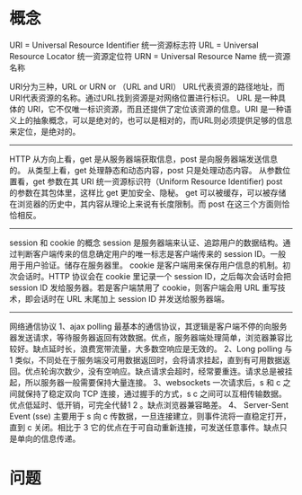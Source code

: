 



# 概念  


URI = Universal Resource Identifier 统一资源标志符
URL = Universal Resource Locator 统一资源定位符
URN = Universal Resource Name 统一资源名称

URI分为三种，URL or URN or （URL and URI）
URL代表资源的路径地址，而URI代表资源的名称。通过URL找到资源是对网络位置进行标识。
URL 是一种具体的 URI，它不仅唯一标识资源，而且还提供了定位该资源的信息。URI 是一种语义上的抽象概念，可以是绝对的，也可以是相对的，而URL则必须提供足够的信息来定位，是绝对的。


----------------------------
HTTP
从方向上看，get 是从服务器端获取信息，post 是向服务器端发送信息的。
从类型上看，get 处理静态和动态内容，post 只是处理动态内容。
从参数位置看，get 参数在其 URI 统一资源标识符（Uniform Resource Identifier) post 的参数在其包体里，这样比 get 更加安全、隐秘。
get 可以被缓存，可以被存储在浏览器的历史中，其内容从理论上来说有长度限制。而 post 在这三个方面则恰恰相反。


----------------------------
session 和 cookie 的概念
session 是服务器端来认证、追踪用户的数据结构。通过判断客户端传来的信息确定用户的唯一标志是客户端传来的 session ID。一般用于用户验证。储存在服务器里。
cookie 是客户端用来保存用户信息的机制。初次会话时。HTTP 协议会在 cookie 里记录一个 session ID，之后每次会话时会把 session ID 发给服务器。若是客户端禁用了 cookie，则客户端会用 URL 重写技术，即会话时在 URL 末尾加上 session ID 并发送给服务器端。



----------------------------
网络通信协议
1、ajax polling 最基本的通信协议，其逻辑是客户端不停的向服务器发送请求，等待服务器返回有效数据。优点，服务器端处理简单，浏览器兼容比较好。缺点延时长，浪费宽带流量，大多数空响应是无效的。
2、Long polling 与 1 类似，不同处在于服务端没可用数据返回时，会将请求挂起，直到有可用数据返回。优点轮询次数少，没有空响应。缺点请求会超时，经常要重连。请求总是被挂起，所以服务器一般需要保持大量连接。
3、websockets 一次请求后，s 和 c 之间就保持了稳定双向 TCP 连接，通过握手的方式，s c 之间可以互相传输数据。优点低延时、低开销，可完全代替1 2 。缺点浏览器兼容略差。
4、 Server-Sent Event (sse) 主要用于 s 向 c 传数据，一旦连接建立，则事件流将一直稳定打开，直到 c 关闭。相比于 3 它的优点在于可自动重新连接，可发送任意事件。缺点只是单向的信息传递。








# 问题  



